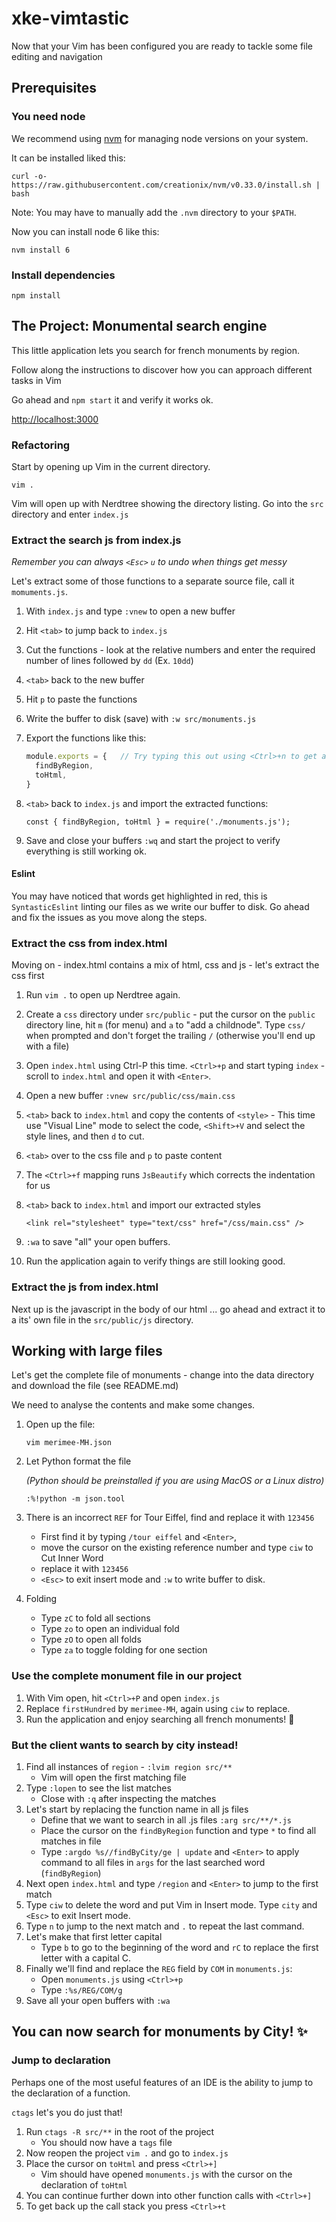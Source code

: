 # xke-vimtastic

Now that your Vim has been configured you are ready to tackle some file editing and navigation

## Prerequisites

### You need node

We recommend using [nvm](https://github.com/creationix/nvm) for managing node versions on your system.

It can be installed liked this:

```
curl -o- https://raw.githubusercontent.com/creationix/nvm/v0.33.0/install.sh | bash
```
Note: You may have to manually add the `.nvm` directory to your `$PATH`.

Now you can install node 6 like this:

```
nvm install 6
```

### Install dependencies

```
npm install
```

## The Project: Monumental search engine

This little application lets you search for french monuments by region.

Follow along the instructions to discover how you can approach different tasks in Vim

Go ahead and `npm start` it and verify it works ok.

[http://localhost:3000](http://localhost:3000)

### Refactoring

Start by opening up Vim in the current directory.

```
vim .
```

Vim will open up with Nerdtree showing the directory listing. Go into the `src` directory and enter `index.js`

### Extract the search js from index.js

*Remember you can always `<Esc>` `u` to undo when things get messy*

Let's extract some of those functions to a separate source file, call it `momuments.js`.

1. With `index.js` and type `:vnew` to open a new buffer
2. Hit `<tab>` to jump back to `index.js`
3. Cut the functions - look at the relative numbers and enter the required number of lines followed by `dd`   (Ex. `10dd`)
4. `<tab>` back to the new buffer
5. Hit `p` to paste the functions
6. Write the buffer to disk (save) with `:w src/monuments.js`
7. Export the functions like this:

    ```js
    module.exports = {   // Try typing this out using <Ctrl>+n to get autocomplete
      findByRegion,
      toHtml,
    }
    ```

8. `<tab>` back to `index.js` and import the extracted functions:

    ```
    const { findByRegion, toHtml } = require('./monuments.js');
    ```

9. Save and close your buffers `:wq` and start the project to verify everything is still working ok.

#### Eslint
You may have noticed that words get highlighted in red, this is `SyntasticEslint` linting our files as we write our buffer to disk. Go ahead and fix the issues as you move along the steps.

### Extract the css from index.html

Moving on - index.html contains a mix of html, css and js - let's extract the css first

1. Run `vim .` to open up Nerdtree again.
2. Create a `css` directory under `src/public` - put the cursor on the `public` directory line, hit `m` (for menu) and `a` to "add a childnode". Type `css/` when prompted and don't forget the trailing `/` (otherwise you'll end up with a file)
3. Open `index.html` using Ctrl-P this time. `<Ctrl>+p` and start typing `index` - scroll to `index.html` and open it with `<Enter>`.
4. Open a new buffer `:vnew src/public/css/main.css`
5. `<tab>` back to `index.html` and copy the contents of `<style>` - This time use "Visual Line" mode to select the code, `<Shift>+V` and select the style lines, and then `d` to cut.
6. `<tab>` over to the css file and `p` to paste content
7. The `<Ctrl>+f` mapping runs `JsBeautify` which corrects the indentation for us
8. `<tab>` back to `index.html` and import our extracted styles

    ```
    <link rel="stylesheet" type="text/css" href="/css/main.css" />
    ```

9. `:wa` to save "all" your open buffers.
10. Run the application again to verify things are still looking good.

### Extract the js from index.html

Next up is the javascript in the body of our html ... go ahead and extract it to a its' own file in the `src/public/js` directory.

## Working with large files

Let's get the complete file of monuments - change into the data directory and download the file (see README.md)

We need to analyse the contents and make some changes.

1. Open up the file:

    ```
    vim merimee-MH.json
    ```

2. Let Python format the file

    *(Python should be preinstalled if you are using MacOS or a Linux distro)*

    ```
    :%!python -m json.tool
    ```

3. There is an incorrect `REF` for Tour Eiffel, find and replace it with `123456`

    - First find it by typing `/tour eiffel` and `<Enter>`,
    - move the cursor on the existing reference number and type `ciw` to Cut Inner Word
    - replace it with `123456`
    - `<Esc>` to exit insert mode and `:w` to write buffer to disk.

4. Folding

    - Type `zC` to fold all sections
    - Type `zo` to open an individual fold
    - Type `zO` to open all folds
    - Type `za` to toggle folding for one section

### Use the complete monument file in our project

1. With Vim open, hit `<Ctrl>+P` and open `index.js`
2. Replace `firstHundred` by `merimee-MH`, again using `ciw` to replace.
3. Run the application and enjoy searching all french monuments! 🎉

### But the client wants to search by city instead!

1. Find all instances of `region` - `:lvim region src/**`
   - Vim will open the first matching file
2. Type `:lopen` to see the list matches
   - Close with `:q` after inspecting the matches
3. Let's start by replacing the function name in all js files
    - Define that we want to search in all .js files `:arg src/**/*.js`
    - Place the cursor on the `findByRegion` function and type `*` to find all matches in file
    - Type `:argdo %s//findByCity/ge | update` and `<Enter>` to apply command to all files in `args` for the last searched word (`findByRegion`)
4. Next open `index.html` and type `/region` and `<Enter>` to jump to the first match
5. Type `ciw` to delete the word and put Vim in Insert mode. Type `city` and `<Esc>` to exit Insert mode.
6. Type `n` to jump to the next match and `.` to repeat the last command.
7. Let's make that first letter capital
    - Type `b` to go to the beginning of the word and `rC` to replace the first letter with a capital C.
8. Finally we'll find and replace the `REG` field by `COM` in `monuments.js`:
    - Open `monuments.js` using `<Ctrl>+p`
    - Type `:%s/REG/COM/g`
9. Save all your open buffers with `:wa`

## You can now search for monuments by City! ✨

### Jump to declaration

Perhaps one of the most useful features of an IDE is the ability to jump to the declaration of a function.

`ctags` let's you do just that!

1. Run `ctags -R src/**` in the root of the project
    - You should now have a `tags` file
2. Now reopen the project `vim .` and go to `index.js`
3. Place the cursor on `toHtml` and press `<Ctrl>+]`
    - Vim should have opened `monuments.js` with the cursor on the declaration of `toHtml`
4. You can continue further down into other function calls with `<Ctrl>+]`
5. To get back up the call stack you press `<Ctrl>+t`
